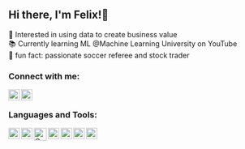 ## Hi there, I'm Felix!👋 

🚀 Interested in using data to create business value <br />
📚 Currently learning ML @Machine Learning University on YouTube <br />
👦 fun fact: passionate soccer referee and stock trader

### Connect with me:

[<img align="left" alt="Felix Hoffmann | LinkedIn" height="22px" src="https://upload.wikimedia.org/wikipedia/commons/c/ca/LinkedIn_logo_initials.png" />][linkedin]
[<img align="left" alt="Felix Hoffmann | Xing" height="22px" src="https://upload.wikimedia.org/wikipedia/commons/b/b4/Xing_logo.svg" />][xing]

<br />

### Languages and Tools:

[<img align="left" alt="AWS" height="22px" src="https://upload.wikimedia.org/wikipedia/commons/9/93/Amazon_Web_Services_Logo.svg" />][aws]
[<img align="left" alt="Azure" height="22px" src="https://upload.wikimedia.org/wikipedia/commons/a/a8/Microsoft_Azure_Logo.svg" />][azure]
[<img align="left" alt="Celonis" height="25px" src="https://pbs.twimg.com/profile_images/1316752706934112260/H7g1SH2A_400x400.jpg" />][celonis]
[<img align="left" alt="Power BI" height="22px" src="https://upload.wikimedia.org/wikipedia/en/2/20/Power_BI_logo.svg" />][powerbi]
[<img align="left" alt="Tableau" height="22px" src="https://upload.wikimedia.org/wikipedia/en/0/06/Tableau_logo.svg" />][tableau]
[<img align="left" alt="Python" height="22px" src="https://upload.wikimedia.org/wikipedia/commons/c/c3/Python-logo-notext.svg" />][python]
[<img align="left" alt="R" height="22px" src="https://cdn.jsdelivr.net/npm/simple-icons@v3/icons/r.svg" />][r]

<br />
<br />

[linkedin]: https://www.linkedin.com/in/hoffmann-felix/
[xing]: https://www.xing.com/profile/Felix_Hoffmann86/cv
[aws]: https://aws.amazon.com/
[azure]: https://azure.microsoft.com/en-us/
[celonis]: https://www.celonis.com/
[powerbi]: https://powerbi.microsoft.com/en-us/
[tableau]: https://www.tableau.com/
[python]: https://www.python.org/
[r]: https://www.r-project.org/
